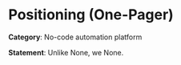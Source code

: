 # Positioning (One-Pager)

**Category**: No-code automation platform

**Statement**: Unlike None, we None.
